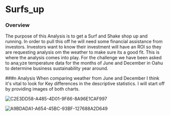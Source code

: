 # Surfs_up
### Overview
The purpose of this Analysis is to get a Surf and Shake shop up and running. In order to pull this off he will need some financial assistance from
investors. Investors want to know their investment will have an ROI so they are requesting analysis om the weather to make sure its a good fit. This
is where the analysis comes into play. For the challenge we have been asked to ana;yze temperature data for the months of June and December in Oahu to determine business sustainability year around.

###n Analysis
When comparing weather from June and December I think it's vital to look for Key differences in the descriptive statistics. I will start
off by providing images of both charts.

![C2E3DD58-A485-4D01-9F66-8A96E1CAF997](https://user-images.githubusercontent.com/112785655/201250599-11791a81-4ca4-4732-b345-456f087d1330.jpeg)

![A9BDADA1-A654-45BC-93BF-127688A2D649](https://user-images.githubusercontent.com/112785655/201251868-f7ac28c3-dfda-46f1-b1e6-b5ef6cf153f8.jpeg)
